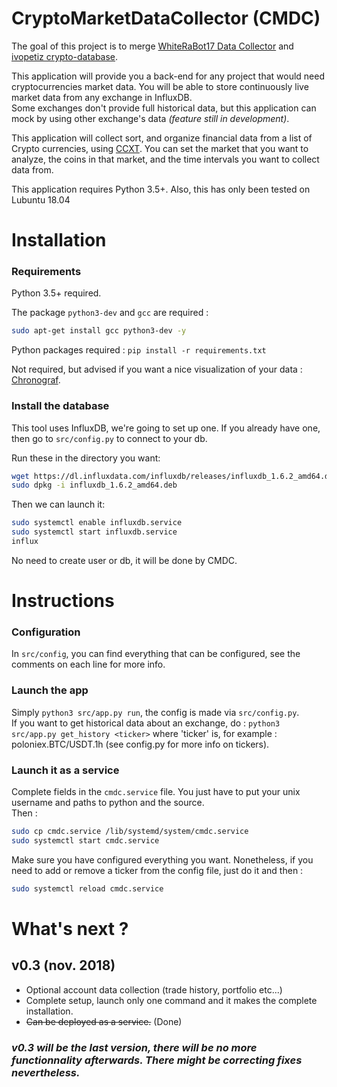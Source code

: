 # CryptoMarketDataCollector (CMDC)
The goal of this project is to merge [WhiteRaBot17 Data Collector](https://github.com/WhiteRaBot17/BittrexDataCollector) and [ivopetiz crypto-database](https://github.com/ivopetiz/crypto-database).  

This application will provide you a back-end for any project that would need cryptocurrencies market data.
You will be able to store continuously live market data from any exchange in InfluxDB.   
Some exchanges don't provide full historical data, but this application can mock by using other exchange's data _(feature still in development)_.  


This application will collect sort, and organize financial data from a list of Crypto currencies, using [CCXT](https://github.com/ccxt/ccxt). You can set the market that you want to analyze, the coins in that market, and the time intervals you want to collect data from. 

This application requires Python 3.5+. Also, this has only been tested on Lubuntu 18.04


# Installation

### Requirements  
Python 3.5+ required.

The package ```python3-dev``` and ```gcc``` are required : 
```bash
sudo apt-get install gcc python3-dev -y
``` 

Python packages required : ```pip install -r requirements.txt```

Not required, but advised if you want a nice visualization of your data : [Chronograf](https://portal.influxdata.com/downloads#influxdb).   

### Install the database  
This tool uses InfluxDB, we're going to set up one. If you already have one, then go to ```src/config.py``` to connect to your db.

Run these in the directory you want:   
      
```bash
wget https://dl.influxdata.com/influxdb/releases/influxdb_1.6.2_amd64.deb
sudo dpkg -i influxdb_1.6.2_amd64.deb
```

Then we can launch it:
```bash
sudo systemctl enable influxdb.service
sudo systemctl start influxdb.service
influx
```

No need to create user or db, it will be done by CMDC.

# Instructions

### Configuration
In ```src/config```, you can find everything that can be configured, see the comments on each line for more info.

### Launch the app
Simply ```python3 src/app.py run```, the config is made via ```src/config.py```.   
If you want to get historical data about an exchange, do : ```python3 src/app.py get_history <ticker>``` where 'ticker' is, for example : poloniex.BTC/USDT.1h (see config.py for more info on tickers).

### Launch it as a service
Complete fields in the ```cmdc.service``` file. You just have to put your unix username and paths to python and the source.   
Then :   
```bash
sudo cp cmdc.service /lib/systemd/system/cmdc.service
sudo systemctl start cmdc.service
```
Make sure you have configured everything you want. Nonetheless, if you need to add or remove a ticker from the config file, just do it and then :
```bash
sudo systemctl reload cmdc.service
```


# What's next ?

## v0.3 (nov. 2018)
- Optional account data collection (trade history, portfolio etc...)     
- Complete setup, launch only one command and it makes the complete installation.      
- ~~Can be deployed as a service.~~ (Done)

### ***v0.3** will be the last version, there will be no more functionnality afterwards. There might be correcting fixes nevertheless.*  
